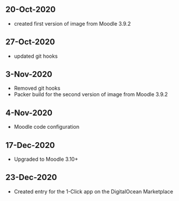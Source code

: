 20-Oct-2020
-----------
+ created first version of image from Moodle 3.9.2

27-Oct-2020
-----------
+ updated git hooks

3-Nov-2020
-----------
+ Removed git hooks
+ Packer build for the second version of image from Moodle 3.9.2

4-Nov-2020
-----------
+ Moodle code configuration

17-Dec-2020
-----------
+ Upgraded to Moodle 3.10+

23-Dec-2020
-----------
+ Created entry for the 1-Click app on the DigitalOcean Marketplace